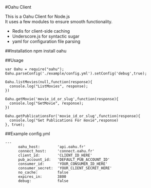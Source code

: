 #Oahu Client

This is a Oahu Client for Node.js  
It uses a few modules to ensure smooth functionality.

* Redis for client-side caching
* Underscore.js for syntactic sugar
* yaml for configuration file parsing

##Installation
    npm install oahu

##Usage

    var Oahu = require("oahu");
    Oahu.parseConfig('./example/config.yml').setConfig('debug',true);

    Oahu.listMovies(null,function(response){
      console.log("ListMovies", response);
    })

    Oahu.getMovie('movie_id_or_slug',function(response){
      console.log("GetMovie", response);
    })

    Oahu.getPublicationsFor('movie_id_or_slug',function(response){
      console.log("Get Publications For movie",response)
    }, true);

##Example config.yml

    ---
		  oahu_host:        'api.oahu.fr'
		  connect_host:     'connect.oahu.fr'
		  client_id:        'CLIENT_ID_HERE'
		  pub_account_id:   'DEFAULT_PUB_ACCOUNT_ID'
		  consumer_id:      'YOUR_CONSUMER_ID_HERE'
		  consumer_secret:  'YOUR_CLIENT_SECRET_HERE'
		  no_cache:         false
		  expires_in:       3800
		  debug:            false


		